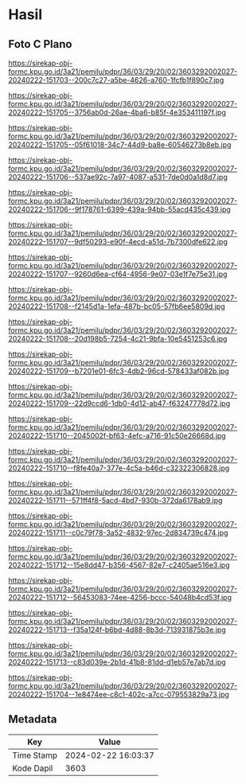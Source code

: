 # Hasil

## Foto C Plano

https://sirekap-obj-formc.kpu.go.id/3a21/pemilu/pdpr/36/03/29/20/02/3603292002027-20240222-151703--200c7c27-a5be-4626-a760-1fcfb1f890c7.jpg

https://sirekap-obj-formc.kpu.go.id/3a21/pemilu/pdpr/36/03/29/20/02/3603292002027-20240222-151705--3756ab0d-26ae-4ba6-b85f-4e353411197f.jpg

https://sirekap-obj-formc.kpu.go.id/3a21/pemilu/pdpr/36/03/29/20/02/3603292002027-20240222-151705--05f61018-34c7-44d9-ba8e-60546273b8eb.jpg

https://sirekap-obj-formc.kpu.go.id/3a21/pemilu/pdpr/36/03/29/20/02/3603292002027-20240222-151706--537ae92c-7a97-4087-a531-7de0d0a1d8d7.jpg

https://sirekap-obj-formc.kpu.go.id/3a21/pemilu/pdpr/36/03/29/20/02/3603292002027-20240222-151706--9f178761-6399-439a-94bb-55acd435c439.jpg

https://sirekap-obj-formc.kpu.go.id/3a21/pemilu/pdpr/36/03/29/20/02/3603292002027-20240222-151707--9df50293-e90f-4ecd-a51d-7b7300dfe622.jpg

https://sirekap-obj-formc.kpu.go.id/3a21/pemilu/pdpr/36/03/29/20/02/3603292002027-20240222-151707--9260d6ea-cf64-4956-9e07-03e1f7e75e31.jpg

https://sirekap-obj-formc.kpu.go.id/3a21/pemilu/pdpr/36/03/29/20/02/3603292002027-20240222-151708--f2145d1a-1efa-487b-bc05-57fb6ee5809d.jpg

https://sirekap-obj-formc.kpu.go.id/3a21/pemilu/pdpr/36/03/29/20/02/3603292002027-20240222-151708--20d198b5-7254-4c21-9bfa-10e5451253c6.jpg

https://sirekap-obj-formc.kpu.go.id/3a21/pemilu/pdpr/36/03/29/20/02/3603292002027-20240222-151709--b7201e01-6fc3-4db2-96cd-578433af082b.jpg

https://sirekap-obj-formc.kpu.go.id/3a21/pemilu/pdpr/36/03/29/20/02/3603292002027-20240222-151709--22d9ccd6-1db0-4d12-ab47-f63247778d72.jpg

https://sirekap-obj-formc.kpu.go.id/3a21/pemilu/pdpr/36/03/29/20/02/3603292002027-20240222-151710--2045002f-bf63-4efc-a716-91c50e26668d.jpg

https://sirekap-obj-formc.kpu.go.id/3a21/pemilu/pdpr/36/03/29/20/02/3603292002027-20240222-151710--f8fe40a7-377e-4c5a-b46d-c32322306828.jpg

https://sirekap-obj-formc.kpu.go.id/3a21/pemilu/pdpr/36/03/29/20/02/3603292002027-20240222-151711--571ff4f8-5acd-4bd7-930b-372da6178ab9.jpg

https://sirekap-obj-formc.kpu.go.id/3a21/pemilu/pdpr/36/03/29/20/02/3603292002027-20240222-151711--c0c79f78-3a52-4832-97ec-2d834739c474.jpg

https://sirekap-obj-formc.kpu.go.id/3a21/pemilu/pdpr/36/03/29/20/02/3603292002027-20240222-151712--15e8dd47-b356-4567-82e7-c2405ae516e3.jpg

https://sirekap-obj-formc.kpu.go.id/3a21/pemilu/pdpr/36/03/29/20/02/3603292002027-20240222-151712--56453083-74ee-4256-bccc-54048b4cd53f.jpg

https://sirekap-obj-formc.kpu.go.id/3a21/pemilu/pdpr/36/03/29/20/02/3603292002027-20240222-151713--f35a124f-b6bd-4d88-8b3d-713931875b3e.jpg

https://sirekap-obj-formc.kpu.go.id/3a21/pemilu/pdpr/36/03/29/20/02/3603292002027-20240222-151713--c83d039e-2b1d-41b8-81dd-d1eb57e7ab7d.jpg

https://sirekap-obj-formc.kpu.go.id/3a21/pemilu/pdpr/36/03/29/20/02/3603292002027-20240222-151704--1e8474ee-c8c1-402c-a7cc-079553829a73.jpg


## Metadata

| Key        | Value               |
| ---------- | ------------------- |
| Time Stamp | 2024-02-22 16:03:37 |
| Kode Dapil | 3603                |



